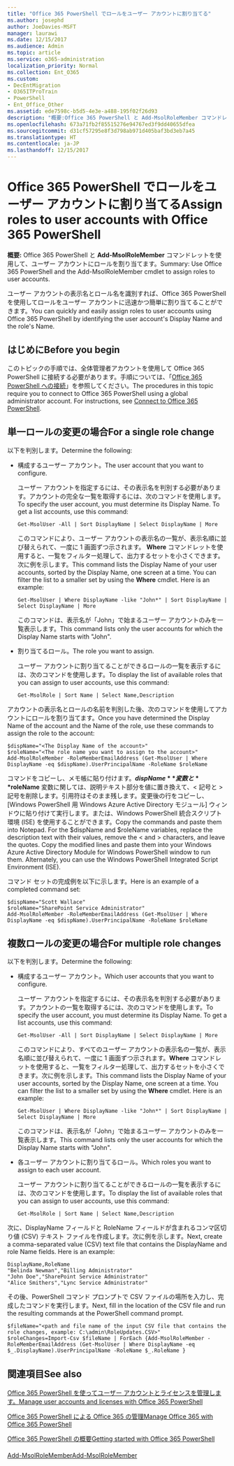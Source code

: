 ```yaml
---
title: "Office 365 PowerShell でロールをユーザー アカウントに割り当てる"
ms.author: josephd
author: JoeDavies-MSFT
manager: laurawi
ms.date: 12/15/2017
ms.audience: Admin
ms.topic: article
ms.service: o365-administration
localization_priority: Normal
ms.collection: Ent_O365
ms.custom:
- DecEntMigration
- O365ITProTrain
- PowerShell
- Ent_Office_Other
ms.assetid: ede7598c-b5d5-4e3e-a488-195f02f26d93
description: "概要:Office 365 PowerShell と Add-MsolRoleMember コマンドレットを使用して、ユーザー アカウントにロールを割り当てます。"
ms.openlocfilehash: 673a71fb2f85515276e94767ed3f9dd40655dfea
ms.sourcegitcommit: d31cf57295e8f3d798ab971d405baf3bd3eb7a45
ms.translationtype: HT
ms.contentlocale: ja-JP
ms.lasthandoff: 12/15/2017
---
```

# <a name="assign-roles-to-user-accounts-with-office-365-powershell"></a><span data-ttu-id="b17a4-103">Office 365 PowerShell でロールをユーザー アカウントに割り当てる</span><span class="sxs-lookup"><span data-stu-id="b17a4-103">Assign roles to user accounts with Office 365 PowerShell</span></span>

 <span data-ttu-id="b17a4-104">**概要:** Office 365 PowerShell と **Add-MsolRoleMember** コマンドレットを使用して、ユーザー アカウントにロールを割り当てます。</span><span class="sxs-lookup"><span data-stu-id="b17a4-104">Summary: Use Office 365 PowerShell and the Add-MsolRoleMember cmdlet to assign roles to user accounts.</span></span>
  
<span data-ttu-id="b17a4-105">ユーザー アカウントの表示名とロール名を識別すれば、Office 365 PowerShell を使用してロールをユーザー アカウントに迅速かつ簡単に割り当てることができます。</span><span class="sxs-lookup"><span data-stu-id="b17a4-105">You can quickly and easily assign roles to user accounts using Office 365 PowerShell by identifying the user account's Display Name and the role's Name.</span></span>
  
## <a name="before-you-begin"></a><span data-ttu-id="b17a4-106">はじめに</span><span class="sxs-lookup"><span data-stu-id="b17a4-106">Before you begin</span></span>

<span data-ttu-id="b17a4-p101">このトピックの手順では、全体管理者アカウントを使用して Office 365 PowerShell に接続する必要があります。手順については、「[Office 365 PowerShell への接続](connect-to-office-365-powershell.md)」を参照してください。</span><span class="sxs-lookup"><span data-stu-id="b17a4-p101">The procedures in this topic require you to connect to Office 365 PowerShell using a global administrator account. For instructions, see [Connect to Office 365 PowerShell](connect-to-office-365-powershell.md).</span></span>
  
## <a name="for-a-single-role-change"></a><span data-ttu-id="b17a4-109">単一ロールの変更の場合</span><span class="sxs-lookup"><span data-stu-id="b17a4-109">For a single role change</span></span>

<span data-ttu-id="b17a4-110">以下を判別します。</span><span class="sxs-lookup"><span data-stu-id="b17a4-110">Determine the following:</span></span>
  
- <span data-ttu-id="b17a4-111">構成するユーザー アカウント。</span><span class="sxs-lookup"><span data-stu-id="b17a4-111">The user account that you want to configure.</span></span>
    
    <span data-ttu-id="b17a4-p102">ユーザー アカウントを指定するには、その表示名を判別する必要があります。アカウントの完全な一覧を取得するには、次のコマンドを使用します。</span><span class="sxs-lookup"><span data-stu-id="b17a4-p102">To specify the user account, you must determine its Display Name. To get a list accounts, use this command:</span></span>
    
  ```
  Get-MsolUser -All | Sort DisplayName | Select DisplayName | More
  ```

    <span data-ttu-id="b17a4-p103">このコマンドにより、ユーザー アカウントの表示名の一覧が、表示名順に並び替えられて、一度に 1 画面ずつ示されます。 **Where** コマンドレットを使用すると、一覧をフィルター処理して、出力するセットを小さくできます。次に例を示します。</span><span class="sxs-lookup"><span data-stu-id="b17a4-p103">This command lists the Display Name of your user accounts, sorted by the Display Name, one screen at a time. You can filter the list to a smaller set by using the **Where** cmdlet. Here is an example:</span></span>
    
  ```
  Get-MsolUser | Where DisplayName -like "John*" | Sort DisplayName | Select DisplayName | More
  ```

    <span data-ttu-id="b17a4-117">このコマンドは、表示名が「John」で始まるユーザー アカウントのみを一覧表示します。</span><span class="sxs-lookup"><span data-stu-id="b17a4-117">This command lists only the user accounts for which the Display Name starts with "John".</span></span>
    
- <span data-ttu-id="b17a4-118">割り当てるロール。</span><span class="sxs-lookup"><span data-stu-id="b17a4-118">The role you want to assign.</span></span>
    
    <span data-ttu-id="b17a4-119">ユーザー アカウントに割り当てることができるロールの一覧を表示するには、次のコマンドを使用します。</span><span class="sxs-lookup"><span data-stu-id="b17a4-119">To display the list of available roles that you can assign to user accounts, use this command:</span></span>
    
  ```
  Get-MsolRole | Sort Name | Select Name,Description
  ```

<span data-ttu-id="b17a4-120">アカウントの表示名とロールの名前を判別した後、次のコマンドを使用してアカウントにロールを割り当てます。</span><span class="sxs-lookup"><span data-stu-id="b17a4-120">Once you have determined the Display Name of the account and the Name of the role, use these commands to assign the role to the account:</span></span>
  
```
$dispName="<The Display Name of the account>"
$roleName="<The role name you want to assign to the account>"
Add-MsolRoleMember -RoleMemberEmailAddress (Get-MsolUser | Where DisplayName -eq $dispName).UserPrincipalName -RoleName $roleName
```

<span data-ttu-id="b17a4-p104">コマンドをコピーし、メモ帳に貼り付けます。**$dispName** 変数と **$roleName** 変数に関しては、説明テキスト部分を値に置き換えて、\< 記号と > 記号を削除します。引用符はそのまま残します。変更後の行をコピーし、[Windows PowerShell 用 Windows Azure Active Directory モジュール] ウィンドウに貼り付けて実行します。または、Windows PowerShell 統合スクリプト環境 (ISE) を使用することができます。</span><span class="sxs-lookup"><span data-stu-id="b17a4-p104">Copy the commands and paste them into Notepad. For the $dispName and $roleName variables, replace the description text with their values, remove the < and > characters, and leave the quotes. Copy the modified lines and paste them into your Windows Azure Active Directory Module for Windows PowerShell window to run them. Alternately, you can use the Windows PowerShell Integrated Script Environment (ISE).</span></span>
  
<span data-ttu-id="b17a4-125">コマンド セットの完成例を以下に示します。</span><span class="sxs-lookup"><span data-stu-id="b17a4-125">Here is an example of a completed command set:</span></span>
  
```
$dispName="Scott Wallace"
$roleName="SharePoint Service Administrator"
Add-MsolRoleMember -RoleMemberEmailAddress (Get-MsolUser | Where DisplayName -eq $dispName).UserPrincipalName -RoleName $roleName
```

## <a name="for-multiple-role-changes"></a><span data-ttu-id="b17a4-126">複数ロールの変更の場合</span><span class="sxs-lookup"><span data-stu-id="b17a4-126">For multiple role changes</span></span>

<span data-ttu-id="b17a4-127">以下を判別します。</span><span class="sxs-lookup"><span data-stu-id="b17a4-127">Determine the following:</span></span>
  
- <span data-ttu-id="b17a4-128">構成するユーザー アカウント。</span><span class="sxs-lookup"><span data-stu-id="b17a4-128">Which user accounts that you want to configure.</span></span>
    
    <span data-ttu-id="b17a4-p105">ユーザー アカウントを指定するには、その表示名を判別する必要があります。アカウントの一覧を取得するには、次のコマンドを使用します。</span><span class="sxs-lookup"><span data-stu-id="b17a4-p105">To specify the user account, you must determine its Display Name. To get a list accounts, use this command:</span></span>
    
  ```
  Get-MsolUser -All | Sort DisplayName | Select DisplayName | More
  ```

    <span data-ttu-id="b17a4-p106">このコマンドにより、すべてのユーザー アカウントの表示名の一覧が、表示名順に並び替えられて、一度に 1 画面ずつ示されます。**Where** コマンドレットを使用すると、一覧をフィルター処理して、出力するセットを小さくできます。次に例を示します。</span><span class="sxs-lookup"><span data-stu-id="b17a4-p106">This command lists the Display Name of your user accounts, sorted by the Display Name, one screen at a time. You can filter the list to a smaller set by using the **Where** cmdlet. Here is an example:</span></span>
    
  ```
  Get-MsolUser | Where DisplayName -like "John*" | Sort DisplayName | Select DisplayName | More
  ```

    <span data-ttu-id="b17a4-134">このコマンドは、表示名が「John」で始まるユーザー アカウントのみを一覧表示します。</span><span class="sxs-lookup"><span data-stu-id="b17a4-134">This command lists only the user accounts for which the Display Name starts with "John".</span></span>
    
- <span data-ttu-id="b17a4-135">各ユーザー アカウントに割り当てるロール。</span><span class="sxs-lookup"><span data-stu-id="b17a4-135">Which roles you want to assign to each user account.</span></span>
    
    <span data-ttu-id="b17a4-136">ユーザー アカウントに割り当てることができるロールの一覧を表示するには、次のコマンドを使用します。</span><span class="sxs-lookup"><span data-stu-id="b17a4-136">To display the list of available roles that you can assign to user accounts, use this command:</span></span>
    
  ```
  Get-MsolRole | Sort Name | Select Name,Description
  ```

<span data-ttu-id="b17a4-p107">次に、DisplayName フィールドと RoleName フィールドが含まれるコンマ区切り値 (CSV) テキスト ファイルを作成します。次に例を示します。</span><span class="sxs-lookup"><span data-stu-id="b17a4-p107">Next, create a comma-separated value (CSV) text file that contains the DisplayName and role Name fields. Here is an example:</span></span>
  
```
DisplayName,RoleName
"Belinda Newman","Billing Administrator"
"John Doe","SharePoint Service Administrator"
"Alice Smithers","Lync Service Administrator"
```

<span data-ttu-id="b17a4-139">その後、PowerShell コマンド プロンプトで CSV ファイルの場所を入力し、完成したコマンドを実行します。</span><span class="sxs-lookup"><span data-stu-id="b17a4-139">Next, fill in the location of the CSV file and run the resulting commands at the PowerShell command prompt.</span></span>
  
```
$fileName="<path and file name of the input CSV file that contains the role changes, example: C:\admin\RoleUpdates.CSV>"
$roleChanges=Import-Csv $fileName | ForEach {Add-MsolRoleMember -RoleMemberEmailAddress (Get-MsolUser | Where DisplayName -eq $_.DisplayName).UserPrincipalName -RoleName $_.RoleName }

```

## <a name="see-also"></a><span data-ttu-id="b17a4-140">関連項目</span><span class="sxs-lookup"><span data-stu-id="b17a4-140">See also</span></span>

#### 

[<span data-ttu-id="b17a4-141">Office 365 PowerShell を使ってユーザー アカウントとライセンスを管理します。</span><span class="sxs-lookup"><span data-stu-id="b17a4-141">Manage user accounts and licenses with Office 365 PowerShell</span></span>](manage-user-accounts-and-licenses-with-office-365-powershell.md)
  
[<span data-ttu-id="b17a4-142">Office 365 PowerShell による Office 365 の管理</span><span class="sxs-lookup"><span data-stu-id="b17a4-142">Manage Office 365 with Office 365 PowerShell</span></span>](manage-office-365-with-office-365-powershell.md)
  
[<span data-ttu-id="b17a4-143">Office 365 PowerShell の概要</span><span class="sxs-lookup"><span data-stu-id="b17a4-143">Getting started with Office 365 PowerShell</span></span>](getting-started-with-office-365-powershell.md)
#### 

<span data-ttu-id="b17a4-144">[Add-MsolRoleMember]((https://msdn.microsoft.com/library/dn194120.aspx))</span><span class="sxs-lookup"><span data-stu-id="b17a4-144">[Add-MsolRoleMember]((https://msdn.microsoft.com/library/dn194120.aspx))</span></span>

